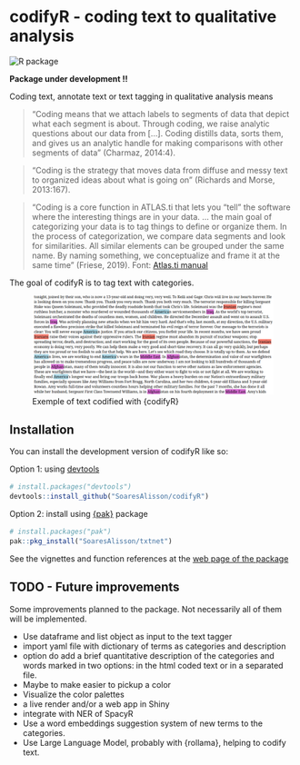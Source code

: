 
<!-- README.md is generated from README.Rmd. Please edit that file -->

# codifyR - coding text to qualitative analysis

<!-- badges: start -->

![R
package](https://img.shields.io/badge/r-%23276DC3.svg?style=for-the-badge&logo=r&logoColor=white)
<!-- badges: end -->

**Package under development !!**

Coding text, annotate text or text tagging in qualitative analysis means

> “Coding means that we attach labels to segments of data that depict
> what each segment is about. Through coding, we raise analytic
> questions about our data from \[…\]. Coding distills data, sorts them,
> and gives us an analytic handle for making comparisons with other
> segments of data” (Charmaz, 2014:4).

> “Coding is the strategy that moves data from diffuse and messy text to
> organized ideas about what is going on” (Richards and Morse,
> 2013:167).

> “Coding is a core function in ATLAS.ti that lets you “tell” the
> software where the interesting things are in your data. … the main
> goal of categorizing your data is to tag things to define or organize
> them. In the process of categorization, we compare data segments and
> look for similarities. All similar elements can be grouped under the
> same name. By naming something, we conceptualize and frame it at the
> same time” (Friese, 2019). Font: [Atlas.ti
> manual](https://doc.atlasti.com/QuicktourWin.v9/Codes/CodingData.html)

The goal of codifyR is to tag text with categories.

<figure>
<img src="./vignettes/sotu_trump_ex2.png"
alt="Exemple of text codified with {codifyR}" />
<figcaption aria-hidden="true">Exemple of text codified with
{codifyR}</figcaption>
</figure>

## Installation

You can install the development version of codifyR like so:

Option 1: using
[devtools](https://devtools.r-lib.org/reference/install.html)

``` r
# install.packages("devtools")
devtools::install_github("SoaresAlisson/codifyR")
```

Option 2: install using
[{pak}](https://pak.r-lib.org/reference/pkg_install.html) package

``` r
# install.packages("pak")
pak::pkg_install("SoaresAlisson/txtnet")
```

See the vignettes and function references at the [web page of the
package](https://soaresalisson.github.io/codifyR/)

## TODO - Future improvements

Some improvements planned to the package. Not necessarily all of them
will be implemented.

- Use dataframe and list object as input to the text tagger
- import yaml file with dictionary of terms as categories and
  description
- option do add a brief quantitative description of the categories and
  words marked in two options: in the html coded text or in a separated
  file.
- Maybe to make easier to pickup a color
- Visualize the color palettes
- a live render and/or a web app in Shiny
- integrate with NER of SpacyR
- Use a word embeddings suggestion system of new terms to the
  categories.
- Use Large Language Model, probably with {rollama}, helping to codify
  text.
